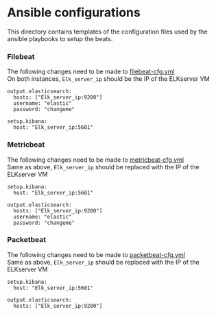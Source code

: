 # Ansible configurations

This directory contains templates of the configuration files used by the ansible playbooks to setup the beats.

### Filebeat 

The following changes need to be made to [filebeat-cfg.yml](filebeat-cfg.yml)   
On both instances, `Elk_server_ip` should be the IP of the ELKserver VM
```
output.elasticsearch:
  hosts: ["Elk_server_ip:9200"]
  username: "elastic"
  password: "changeme"
```

```
setup.kibana:
  host: "Elk_server_ip:5601" 
```

### Metricbeat

The following changes need to be made to [metricbeat-cfg.yml](metricbeat-cfg.yml)   
Same as above, `Elk_server_ip` should be replaced with the IP of the ELKserver VM
```
setup.kibana:
  host: "Elk_server_ip:5601"
```

```
output.elasticsearch:
  hosts: ["Elk_server_ip:9200"]
  username: "elastic"
  password: "changeme"
```

### Packetbeat

The following changes need to be made to [packetbeat-cfg.yml](packetbeat-cfg.yml)   
Same as above, `Elk_server_ip` should be replaced with the IP of the ELKserver VM
```
setup.kibana:
  host: "Elk_server_ip:5601"
```

```
output.elasticsearch:
  hosts: ["Elk_server_ip:9200"]
```